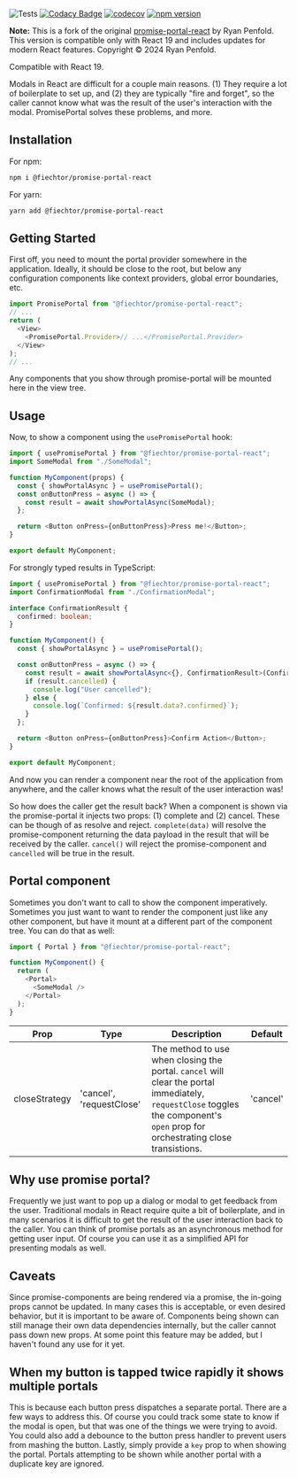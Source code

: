 ![Tests](https://github.com/fiechtor/promise-portal-react/workflows/Test/badge.svg)
[![Codacy Badge](https://app.codacy.com/project/badge/Grade/1e7ba17c5d534a81aa6abdb168dc5b08)](https://www.codacy.com/gh/fiechtor/promise-portal-react/dashboard?utm_source=github.com&utm_medium=referral&utm_content=fiechtor/promise-portal-react&utm_campaign=Badge_Grade)
[![codecov](https://codecov.io/gh/fiechtor/promise-portal-react/branch/master/graph/badge.svg?token=t9DZ2i0Ccr)](https://codecov.io/gh/fiechtor/promise-portal-react)
[![npm version](https://badge.fury.io/js/%40fiechtor%2Fpromise-portal-react.svg)](https://badge.fury.io/js/%40fiechtor%2Fpromise-portal-react)

**Note:** This is a fork of the original [promise-portal-react](https://github.com/rpenfold/promise-portal-react) by Ryan Penfold. This version is compatible only with React 19 and includes updates for modern React features. Copyright © 2024 Ryan Penfold.

Compatible with React 19.

Modals in React are difficult for a couple main reasons. (1) They require a lot of boilerplate to set up, and (2) they are typically "fire and forget", so the caller cannot know what was the result of the user's interaction with the modal. PromisePortal solves these problems, and more.

## Installation

For npm:

```bash
npm i @fiechtor/promise-portal-react
```

For yarn:

```bash
yarn add @fiechtor/promise-portal-react
```

## Getting Started

First off, you need to mount the portal provider somewhere in the application. Ideally, it should be close to the root, but below any configuration components like context providers, global error boundaries, etc.

```javascript
import PromisePortal from "@fiechtor/promise-portal-react";
// ...
return (
  <View>
    <PromisePortal.Provider>// ...</PromisePortal.Provider>
  </View>
);
// ...
```

Any components that you show through promise-portal will be mounted here in the view tree.

## Usage

Now, to show a component using the `usePromisePortal` hook:

```javascript
import { usePromisePortal } from "@fiechtor/promise-portal-react";
import SomeModal from "./SomeModal";

function MyComponent(props) {
  const { showPortalAsync } = usePromisePortal();
  const onButtonPress = async () => {
    const result = await showPortalAsync(SomeModal);
  };

  return <Button onPress={onButtonPress}>Press me!</Button>;
}

export default MyComponent;
```

For strongly typed results in TypeScript:

```typescript
import { usePromisePortal } from "@fiechtor/promise-portal-react";
import ConfirmationModal from "./ConfirmationModal";

interface ConfirmationResult {
  confirmed: boolean;
}

function MyComponent() {
  const { showPortalAsync } = usePromisePortal();

  const onButtonPress = async () => {
    const result = await showPortalAsync<{}, ConfirmationResult>(ConfirmationModal);
    if (result.cancelled) {
      console.log("User cancelled");
    } else {
      console.log(`Confirmed: ${result.data?.confirmed}`);
    }
  };

  return <Button onPress={onButtonPress}>Confirm Action</Button>;
}

export default MyComponent;
```

And now you can render a component near the root of the application from anywhere, and the caller knows what the result of the user interaction was!

So how does the caller get the result back? When a component is shown via the promise-portal it injects two props: (1) complete and (2) cancel. These can be though of as resolve and reject. `complete(data)` will resolve the promise-component returning the data payload in the result that will be received by the caller. `cancel()` will reject the promise-component and `cancelled` will be true in the result.

## Portal component

Sometimes you don't want to call to show the component imperatively. Sometimes you just want to want to render the component just like any other component, but have it mount at a different part of the component tree. You can do that as well:

```javascript
import { Portal } from "@fiechtor/promise-portal-react";

function MyComponent() {
  return (
    <Portal>
      <SomeModal />
    </Portal>
  );
}
```

| Prop          | Type                     | Description                                                                                                                                                                     | Default  |
| ------------- | ------------------------ | ------------------------------------------------------------------------------------------------------------------------------------------------------------------------------- | -------- |
| closeStrategy | 'cancel', 'requestClose' | The method to use when closing the portal. `cancel` will clear the portal immediately, `requestClose` toggles the component's `open` prop for orchestrating close transistions. | 'cancel' |

## Why use promise portal?

Frequently we just want to pop up a dialog or modal to get feedback from the user. Traditional modals in React require quite a bit of boilerplate, and in many scenarios it is difficult to get the result of the user interaction back to the caller. You can think of promise portals as an asynchronous method for getting user input. Of course you can use it as a simplified API for presenting modals as well.

## Caveats

Since promise-components are being rendered via a promise, the in-going props cannot be updated. In many cases this is acceptable, or even desired behavior, but it is important to be aware of. Components being shown can still manage their own data dependencies internally, but the caller cannot pass down new props. At some point this feature may be added, but I haven't found any use for it yet.

## When my button is tapped twice rapidly it shows multiple portals

This is because each button press dispatches a separate portal. There are a few ways to address this. Of course you could track some state to know if the modal is open, but that was one of the things we were trying to avoid. You could also add a debounce to the button press handler to prevent users from mashing the button. Lastly, simply provide a `key` prop to when showing the portal. Portals attempting to be shown while another portal with a duplicate key are ignored.
